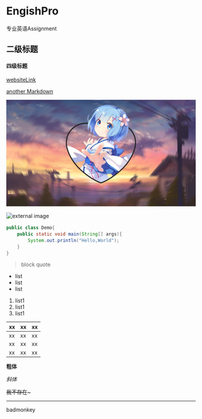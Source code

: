 # EngishPro
专业英语Assignment
## 二级标题
#### 四级标题
[websiteLink](https://badmonkey.site)

[another Markdown](another.md)

![an image](indexBack.png)


![external image](https://pic4.zhimg.com/v2-e327160ba23d1bc7c457b63798b85a69_1440w.jpg?source=172ae18b)

```java
public class Demo{
    public static void main(String[] args){
        System.out.println("Hello,World");
    }
}
```

> block quote

- list
- list
- list

1. list1
2. list1
3. list1

| xx   | xx   | xx   |
| ---- | ---- | ---- |
| xx   | xx   | xx   |
| xx   | xx   | xx   |
| xx   | xx   | xx   |

**粗体**

*斜体*

~~我不存在~~~

------

badmonkey